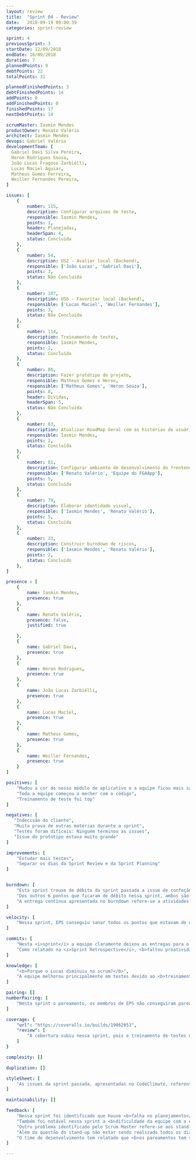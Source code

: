 ```yaml
---
layout: review
title:  "Sprint 04 - Review"
date:   2018-09-19 09:00:39
categories: sprint-review

sprint: 4
previousSprint: 3
startDate: 12/09/2018
endDate: 18/09/2018
duration: 7
plannedPoints: 9
debtPoints: 22
totalPoints: 31

plannedFinishedPoints: 3
debtFinishedPoints: 14
addPoints: 0
addFinishedPoints: 0
finishedPoints: 17
nextDebtPoints: 14

scrumMaster: Iasmin Mendes
productOwner: Renato Valério
architect: Iasmin Mendes
devops: Gabriel Valério
developmentTeam: [
  Gabriel Davi Silva Pereira,
  Heron Rodrigues Sousa,
  João Lucas Fragoso Zarbiélli,
  Lucas Maciel Aguiar,
  Matheus Gomes Ferreira,
  Weiller Fernandes Pereira,
]

issues: [
    {
        number: 115,
        description: Configurar arquivos de teste,
        responsible: Iasmin Mendes,
        points: 1,
        header: Planejadas,
        headerSpan: 4,
        status: Concluída
    },
    {
        number: 54,
        description: US2 - Avaliar local (Backend),
        responsible: ['João Lucas', 'Gabriel Davi'],
        points: 3,
        status: Não Concluída
    },
    {
        number: 107,
        description: US6 - Favoritar local (Backend),
        responsible: ['Lucas Maciel', 'Weiller Fernandes'],
        points: 3,
        status: Não Concluída
    },
    {
        number: 114,
        description: Treinamento de testes,
        responsible: Iasmin Mendes,
        points: 2,
        status: Concluída
    },
    {
        number: 80,
        description: Fazer protótipo do projeto,
        responsible: Matheus Gomes e Heron,
        responsible: ['Matheus Gomes', 'Heron Souza'],
        points: 8,
        header: Dividas,
        headerSpan: 5,
        status: Não Concluída
    },
    {
        number: 83,
        description: Atualizar RoadMap Geral com as histórias de usuário,
        responsible: Iasmin Mendes,
        points: 2,
        status: Concluída
    },
    {
        number: 81,
        description: Configurar ambiente de desenvolvimento do frontend,
        responsible: ['Renato Valério', 'Equipe do FGAApp'],
        points: 5,
        status: Concluída
    },
    {
        number: 79,
        description: Elaborar identidade visual,
        responsible: ['Iasmin Mendes', 'Renato Valério'],
        points: 5,
        status: Concluída
    },
    {
        number: 33,
        description: Construir burndown de riscos,
        responsible: ['Iasmin Mendes', 'Renato Valério'],
        points: 2,
        status: Concluído
    },
]

presence : [
    {
        name: Iasmin Mendes,
        presence: true
    },
    {
        name: Renato Valério,
        presence: false,
        justified: true

    },
    {
        name: Gabriel Davi,
        presence: true
    },
    {
        name: Heron Rodrigues,
        presence: true
    },
    {
        name: João Lucas Zarbiélli,
        presence: true
    },
    {
        name: Lucas Maciel,
        presence: true
    },
    {
        name: Matheus Gomes,
        presence: true
    },
    {
        name: Weiller Fernandes,
        presence: true
    }
]

positives: [
    "Mudou a cor do nosso módulo de aplicativo e a equipe ficou mais satisfeita",
    "Toda a equipe começou a mecher com o código",
    "Treinamento de teste foi top"
]

negatives: [
   "Indecisão do cliente",
   "Muita prova de outras matérias durante a sprint",
   "Testes foram difíceis: Ninguém terminou as issues",
   "Issue do protótipo estava muito grande"
]

improvements: [
    "Estudar mais testes",
    "Separar os dias da Sprint Review e da Sprint Planning"
]


burndown: [
    "Esta sprint trouxe de débito da sprint passada a issue de confeção do protótipo. <b>No planning desta sprint não foi identificado que essa issue deveria ser quebrada</b>, e o resultado foi que essa issue atrapalhou o burndown novamente. Por ser uma issue grande - de 8 pontos - mais uma vez ela não foi entregue.",
    "Dos outros 6 pontos que ficaram de débito nessa sprint, ambos são referente a implementação de user stories. E a falta de entrega desses pontos refere-se a <b>dificuldade da equipe em fazer os testes</b>. Assim, as funcionalidades foram implementadas, mas os pull requests não foram aprovados pela falta de testes.",
    "A entrega contínua apresentada no burndown refere-se a atividades de gerência e documentação do projeto."
]

velocity: [
    "Nessa sprint, EPS conseguiu sanar todos os pontos que estavam de dívida da sprint anterior. Contudo, como já explicado na análide no Burndown, O time de desenvolvimento teve dificuldade para entregas as histórias testadas e o protótipo finalizado. O que implicou diretamente na queda do velocity."
]

commits: [
    "Nesta <i>sprint</i> a equipe claramente deixou as entregas para o final, resultando em vários pontos de débitos para a próxima <i>sprint</i>.",
    "Como relatado na <i>Sprint Retrospective</i>, <b>faltou proatividade</b> da equipe."
]

knowledge: [
    "<b>Porque o Lucas diminuiu no scrum?</b>",
    "A equipe melhorou principalmente em testes devido ao <b>treinamento</b> aplicado nesta sprint, contudo, o conhecimento em testes ainda se mostrou um obstáculo para a equipe."
]

pairing: []
numberPairing: [
    "Nesta sprint o pareamento, os membros de EPS não conseguiram parear como havia sido planejado devido a falta de organização da dupla e dificuldade para encontrar horários compatíveis."
]

coverage: {
    "url": "https://coveralls.io/builds/19062053",
    "review": [
        "A cobertura subiu nessa sprint, pois o treinamento de testes usou o próprio código que havia sido elaborado pelo time de desenvolvimento na Sprint 3 para busca de locais como exemplo. Assim, ao final do treinamento, o código testado foi submetido para a <code>devel</code> com o objetivo de ser usado como exemplo para os testes futuros."
    ]
}

complexity: []

duplication: []

styleSheet: [
    "As issues da sprint passada, apresentadas no CodeClimate, referente a aplicação da folha de estilo nos arquivos auto-gerados pelo Rails, ainda não foram solucionadas nessa sprint."
]

maintainability: []

feedback: [
    "Nessa sprint foi identificado que houve <b>falha no planejamento</b>. Até então nossos rituais - sprint review, sprint retrospective e sprint planning - aconteciam um em sequência do outro toda terça-feira. Isso acarretou que o <b>planning era elaborado sem o Scrum Master ter analisado com calma as métricas e os resultados do final da sprint</b>. Dessa forma, a issues de <code>Confeccionar Protótipo</code>, que deveria ter sido quebrada em issues menores depois de ter ficado como débito da sprint 3, passou para a sprint 4 ainda como uma única história. O que implicou novamente em uma <b>issue grande que não foi entregue dentro do tempo</b> da sprint apesar da equipe ter avançado bastante no seu desenvolvimento. O problema só foi identificado quando o Scrum Master estava transpondo os dados da sprint para a documentação do projeto. Mediante essa situação, a equipe optou por <b>dividir os rituais em dois dias</b>. Na terça-feira será o fechamento da sprint realizando os rituais de review e retrospective, e na Quarta-feira será realizado o planning, com o Scrum Master já tendo avaliado todos os fatores referentes ao fechamento da sprint passada.",
    "Também foi notável nessa sprint a <b>dificuldade da equipe com a elaboração de testes</b>, portanto deve-se na próxima sprint promover treinamento, pareamentos com EPS ou dojos que visem sanar o quanto antes esse obstáculo.",
    "Outro problema identificado pelo Scrum Master refere-se aos stand-ups. Até então os stand-ups estavam sendo realizados de terça a sexta-feira, que são os dias que a equipe tem maior disponibilidade presencial. Contudo, <b>durante o final de semana e a segunda-feira - que é o período que a equipe mais produz - não há a realização de stand-ups</b>, e o time de desenvolvimento somente mandava as dúvidas pelo Telegram caso precisassem. Isso acarretou que a <b>dificuldade com testes que a equipe estava somente foi identificada no último dia da sprint</b>, que era quando ocorria stand-up de novo. Dessa forma não foi mais possível corrigir o problema antes que a sprint acabasse.",
    "Além da questão do stand-up não estar sendo realizado todos os dias, ainda há a ocorrência de <b>ausência de membros</b> durante o stand-up. O que implica no desalinhamento da equipe sobre as atividades em andamento.",
    "O time de desenvolvimento tem relatado que <b>os pareamentos tem sido bastante produtivos</b>."
]

---
```

